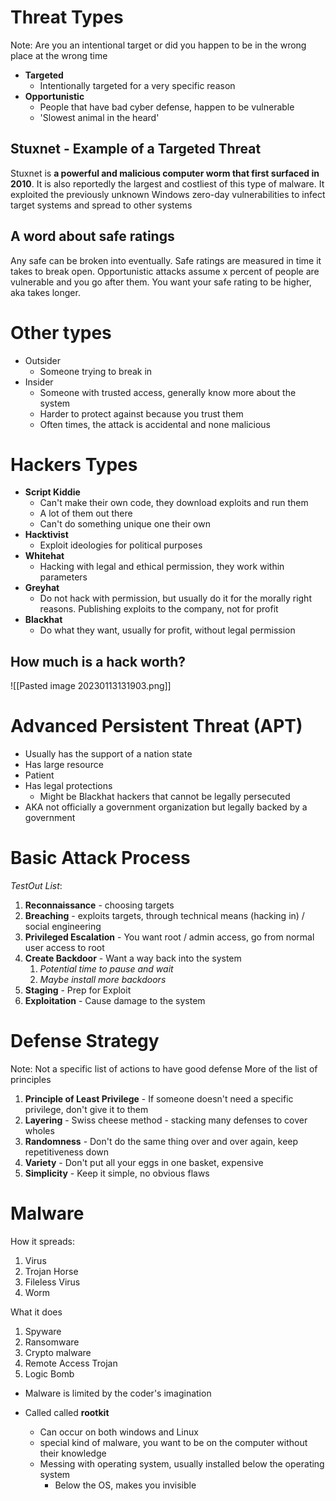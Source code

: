 # Threat Types
Note: Are you an intentional target or did you happen to be in the wrong place at the wrong time
- **Targeted**
	- Intentionally targeted for a very specific reason
- **Opportunistic**
	- People that have bad cyber defense, happen to be vulnerable 
	- 'Slowest animal in the heard'

## Stuxnet - Example of a Targeted Threat
Stuxnet is **a powerful and malicious computer worm that first surfaced in 2010**. It is also reportedly the largest and costliest of this type of malware. It exploited the previously unknown Windows zero-day vulnerabilities to infect target systems and spread to other systems

## A word about safe ratings
Any safe can be broken into eventually. Safe ratings are measured in time it takes to break open. Opportunistic attacks assume x percent of people are vulnerable and you go after them. You want your safe rating to be higher, aka takes longer. 

# Other types
- Outsider
	- Someone trying to break in
- Insider
	- Someone with trusted access, generally know more about the system
	- Harder to protect against because you trust them
	- Often times, the attack is accidental and none malicious 

# Hackers Types
- **Script Kiddie**
	- Can't make their own code, they download exploits and run them
	- A lot of them out there
	- Can't do something unique one their own
- **Hacktivist**
	- Exploit ideologies for political purposes
- **Whitehat**
	- Hacking with legal and ethical permission, they work within parameters
- **Greyhat**
	- Do not hack with permission, but usually do it for the morally right reasons. Publishing exploits to the company, not for profit
- **Blackhat**
	- Do what they want, usually for profit, without legal permission

## How much is a hack worth?
![[Pasted image 20230113131903.png]]

# Advanced Persistent Threat (APT)
- Usually has the support of a nation state
- Has large resource
- Patient
- Has legal protections
	- Might be Blackhat hackers that cannot be legally persecuted
- AKA not officially a government organization but legally backed by a government

# Basic Attack Process
*TestOut List*:
1. **Reconnaissance** - choosing targets
2. **Breaching** - exploits targets, through technical means (hacking in) / social engineering
3. **Privileged Escalation** - You want root / admin access, go from normal user access to root
4. **Create Backdoor** - Want a way back into the system
	1. *Potential time to pause and wait*
	2. *Maybe install more backdoors*
5. **Staging** - Prep for Exploit
6. **Exploitation** - Cause damage to the system

# Defense Strategy
Note: Not a specific list of actions to have good defense
More of the list of principles
1. **Principle of Least Privilege** - If someone doesn't need a specific privilege, don't give it to them
2. **Layering** - Swiss cheese method - stacking many defenses to cover wholes
3. **Randomness** - Don't do the same thing over and over again, keep repetitiveness down
4. **Variety** - Don't put all your eggs in one basket, expensive
5. **Simplicity** - Keep it simple, no obvious flaws

# Malware
How it spreads:
1. Virus
2. Trojan Horse
3. Fileless Virus
4. Worm

What it does
1. Spyware
2. Ransomware
3. Crypto malware
4. Remote Access Trojan
5. Logic Bomb

- Malware is limited by the coder's imagination

- Called called **rootkit**
	- Can occur on both windows and Linux
	- special kind of malware, you want to be on the computer without their knowledge
	- Messing with operating system, usually installed below the operating system
		- Below the OS, makes you invisible